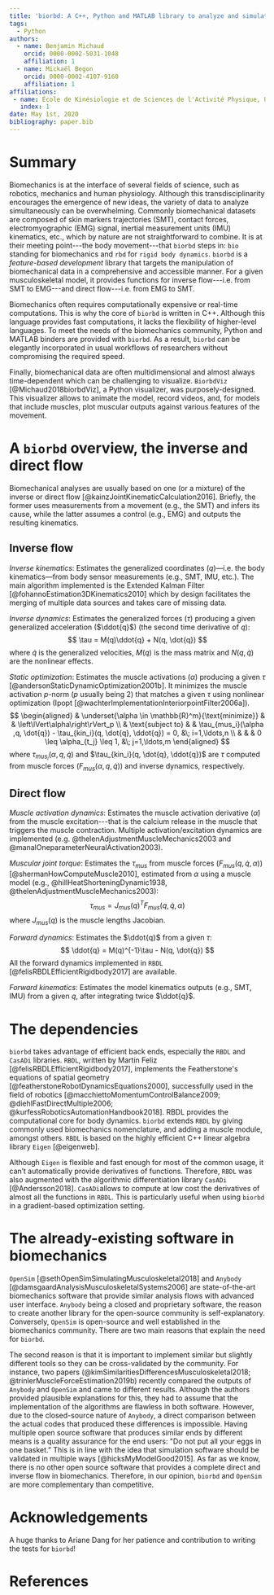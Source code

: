 ```yaml
---
title: 'biorbd: A C++, Python and MATLAB library to analyze and simulate the human body biomechanics'
tags:
  - Python
authors:
  - name: Benjamin Michaud
    orcid: 0000-0002-5031-1048
    affiliation: 1
  - name: Mickaël Begon
    orcid: 0000-0002-4107-9160
    affiliation: 1
affiliations:
 - name: École de Kinésiologie et de Sciences de l'Activité Physique, Université de Montréal
   index: 1
date: May 1st, 2020
bibliography: paper.bib
---
```


# Summary
Biomechanics is at the interface of several fields of science, such as robotics, mechanics and human physiology.
Although this transdisciplinarity encourages the emergence of new ideas, the variety of data to analyze simultaneously can be overwhelming.
Commonly biomechanical datasets are composed of skin markers trajectories (SMT), contact forces, electromyographic (EMG) signal, inertial measurement units (IMU) kinematics, etc., which by nature are not straightforward to combine.
It is at their meeting point---the body movement---that `biorbd` steps in: `bio` standing for biomechanics and `rbd` for `rigid body dynamics`.
`biorbd` is a *feature-based development* library that targets the manipulation of biomechanical data in a comprehensive and accessible manner.
For a given musculoskeletal model, it provides functions for inverse flow---i.e. from SMT to EMG---and direct flow---i.e. from EMG to SMT.

Biomechanics often requires computationally expensive or real-time computations.
This is why the core of `biorbd` is written in C++.
Although this language provides fast computations, it lacks the flexibility of higher-level languages.
To meet the needs of the biomechanics community, Python and MATLAB binders are provided with `biorbd`.
As a result, `biorbd` can be elegantly incorporated in usual workflows of researchers without compromising the required speed.

Finally, biomechanical data are often multidimensional and almost always time-dependent which can be challenging to visualize.
`BiorbdViz` [@Michaud2018biorbdViz], a Python visualizer, was purposely-designed.
This visualizer allows to animate the model, record videos, and, for models that include muscles, plot muscular outputs against various features of the movement.

# A `biorbd` overview, the inverse and direct flow
Biomechanical analyses are usually based on one (or a mixture) of the inverse or direct flow [@kainzJointKinematicCalculation2016].
Briefly, the former uses measurements from a movement (e.g., the SMT) and infers its cause, while the latter assumes a control (e.g., EMG) and outputs the resulting kinematics.

## Inverse flow
*Inverse kinematics*: Estimates the generalized coordinates ($q$)—i.e. the body kinematics—from body sensor measurements (e.g., SMT, IMU, etc.).
The main algorithm implemented is the Extended Kalman Filter [@fohannoEstimation3DKinematics2010] which by design facilitates the merging of multiple data sources and takes care of missing data.

*Inverse dynamics*: Estimates the generalized forces ($\tau$) producing a given generalized acceleration ($\ddot{q}$) (the second time derivative of $q$):
$$
\tau = M(q)\ddot{q} + N(q, \dot{q})
$$
where $\dot{q}$ is the generalized velocities, $M(q)$ is the mass matrix and $N(q, \dot{q})$ are the nonlinear effects.

*Static optimization*: Estimates the muscle activations ($\alpha$) producing a given $\tau$ [@andersonStaticDynamicOptimization2001b].
It minimizes the muscle activation *p*-norm ($p$ usually being $2$) that matches a given $\tau$ using nonlinear optimization (Ipopt [@wachterImplementationInteriorpointFilter2006a]).
$$
\begin{aligned}
    & \underset{\alpha \in \mathbb{R}^m}{\text{minimize}}
    & & \left\lVert\alpha\right\rVert_p \\
    & \text{subject to}
    & & \tau_{mus_i}(\alpha ,q, \dot{q}) - \tau_{kin_i}(q, \dot{q}, \ddot{q}) = 0, &\; i=1,\ldots,n \\
    & & &  0 \leq \alpha_{t_j} \leq 1, &\; j=1,\ldots,m
\end{aligned}
$$
where $\tau_{mus_i}(\alpha ,q, \dot{q})$ and $\tau_{kin_i}(q, \dot{q}, \ddot{q})$ are $\tau$ computed from muscle forces ($F_{mus}(\alpha, q, \dot{q})$) and inverse dynamics, respectively.

## Direct flow
*Muscle activation dynamics*: Estimates the muscle activation derivative ($\dot{\alpha}$) from the muscle excitation---that is the calcium release in the muscle that triggers the muscle contraction.
Multiple activation/excitation dynamics are implemented (e.g. @thelenAdjustmentMuscleMechanics2003 and @manalOneparameterNeuralActivation2003).

*Muscular joint torque*: Estimates the $\tau_{mus}$ from muscle forces ($F_{mus}(q, \dot{q}, \alpha)$) [@shermanHowComputeMuscle2010], estimated from $\alpha$ using a muscle model (e.g.,  @hillHeatShorteningDynamic1938, @thelenAdjustmentMuscleMechanics2003):
$$
\tau_{mus} = J_{mus}(q)^T F_{mus}(q, \dot{q}, \alpha)
$$
where $J_{mus}(q)$ is the muscle lengths Jacobian.

*Forward dynamics*: Estimates the $\ddot{q}$ from a given $\tau$:
$$
\ddot{q} = M(q)^{-1}\tau - N(q, \dot{q})
$$
All the forward dynamics implemented in `RBDL` [@felisRBDLEfficientRigidbody2017] are available.

*Forward kinematics*: Estimates the model kinematics outputs (e.g., SMT, IMU) from a given $q$, after integrating twice $\ddot{q}$.

# The dependencies
`biorbd` takes advantage of efficient back ends, especially  the `RBDL` and `CasADi` libraries.
`RBDL`, written by Martin Feliz [@felisRBDLEfficientRigidbody2017], implements the Featherstone's equations of spatial geometry [@featherstoneRobotDynamicsEquations2000], successfully used in the field of robotics [@macchiettoMomentumControlBalance2009; @diehlFastDirectMultiple2006; @kurfessRoboticsAutomationHandbook2018]. 
RBDL provides the computational core for body dynamics.
`biorbd` extends `RBDL` by giving commonly used  biomechanics nomenclature, and adding a muscle module, amongst others. 
`RBDL` is based on the highly efficient C++ linear algebra library `Eigen` [@eigenweb].

Although `Eigen` is flexible and fast enough for most of the common usage, it can’t automatically provide derivatives of functions.
Therefore, `RBDL` was also augmented with the algorithmic differentiation library `CasADi` [@Andersson2018].
`CasADi`allows to compute at low cost the derivatives of almost all the functions in `RBDL`.
This is particularly useful when using `biorbd` in a gradient-based optimization setting.

# The already-existing software in biomechanics
`OpenSim` [@sethOpenSimSimulatingMusculoskeletal2018] and `Anybody` [@damsgaardAnalysisMusculoskeletalSystems2006] are state-of-the-art biomechanics software that provide similar analysis flows with advanced user interface.
`Anybody` being a closed and proprietary software, the reason to create another library for the open-source community is self-explanatory.
Conversely, `OpenSim` is open-source and well established in the biomechanics community.
There are two main reasons that explain the need for `biorbd`.

The second reason is that it is important to implement similar but slightly different tools so they can be cross-validated by the community.
For instance, two papers (@kimSimilaritiesDifferencesMusculoskeletal2018; @trinlerMuscleForceEstimation2019b) recently compared the outputs of `Anybody` and `OpenSim` and came to different results.
Although the authors provided plausible explanations for this, they had to assume that the implementation of the algorithms are flawless in both software.
However, due to the closed-source nature of `Anybody`, a direct comparison between the actual codes that produced these differences is impossible.
Having multiple open source software that produces similar ends by different means is a quality assurance for the end users: "Do not put all your eggs in one basket.”
This is in line with the idea that simulation software should be validated in multiple ways [@hicksMyModelGood2015].
As far as we know, there is no other open source software that provides a complete direct and inverse flow in biomechanics. 
Therefore, in our opinion, `biorbd` and `OpenSim` are more complementary than competitive.

# Acknowledgements
A huge thanks to Ariane Dang for her patience and contribution to writing the tests for `biorbd`!

# References
